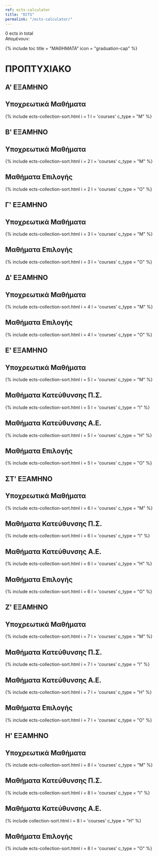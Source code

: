 ```yaml
---
ref: ects-calculator
title: "ECTS"
permalink: "/ects-calculator/"
---
```


<span id ="toTXT">0</span> <span>ects in total</span></br>
<span>Απομένουν:  </span><span id="Ta240"></span>

<div id="boxes">
{% include toc title = "ΜΑΘΗΜΑΤΑ" icon = "graduation-cap" %}

# ΠΡΟΠΤΥΧΙΑΚΟ

## **A' ΕΞΑΜΗΝΟ**

## Υποχρεωτικά Μαθήματα

{% include ects-collection-sort.html i = 1 l = 'courses' c_type = "M" %}


## **Β' ΕΞΑΜΗΝΟ**

## Υποχρεωτικά Μαθήματα

{% include ects-collection-sort.html i = 2 l = 'courses' c_type = "M" %}

## Μαθήματα Επιλογής

{% include ects-collection-sort.html i = 2 l = 'courses' c_type = "Ο" %}

## **Γ' ΕΞΑΜΗΝΟ**

## Υποχρεωτικά Μαθήματα

{% include ects-collection-sort.html i = 3 l = 'courses' c_type = "M" %}

## Μαθήματα Επιλογής

{% include ects-collection-sort.html i = 3 l = 'courses' c_type = "Ο" %}

## **Δ' ΕΞΑΜΗΝΟ**

## Υποχρεωτικά Μαθήματα

{% include ects-collection-sort.html i = 4 l = 'courses' c_type = "M" %}

## Μαθήματα Επιλογής

{% include ects-collection-sort.html i = 4 l = 'courses' c_type = "Ο" %}

## **Ε' ΕΞΑΜΗΝΟ**

## Υποχρεωτικά Μαθήματα

{% include ects-collection-sort.html i = 5 l = 'courses' c_type = "M" %}

## Μαθήματα Κατεύθυνσης Π.Σ.

{% include ects-collection-sort.html i = 5 l = 'courses' c_type = "I" %}

## Μαθήματα Κατεύθυνσης Α.Ε.

{% include ects-collection-sort.html i = 5 l = 'courses' c_type = "H" %}

## Μαθήματα Επιλογής

{% include ects-collection-sort.html i = 5 l = 'courses' c_type = "Ο" %}

## **ΣΤ' ΕΞΑΜΗΝΟ**

## Υποχρεωτικά Μαθήματα

{% include ects-collection-sort.html i = 6 l = 'courses' c_type = "M" %}

## Μαθήματα Κατεύθυνσης Π.Σ.

{% include ects-collection-sort.html i = 6 l = 'courses' c_type = "I" %}

## Μαθήματα Κατεύθυνσης Α.Ε.

{% include ects-collection-sort.html i = 6 l = 'courses' c_type = "H" %}

## Μαθήματα Επιλογής

{% include ects-collection-sort.html i = 6 l = 'courses' c_type = "Ο" %}

## **Ζ' ΕΞΑΜΗΝΟ**

## Υποχρεωτικά Μαθήματα

{% include ects-collection-sort.html i = 7 l = 'courses' c_type = "M" %}

## Μαθήματα Κατεύθυνσης Π.Σ.

{% include ects-collection-sort.html i = 7 l = 'courses' c_type = "I" %}

## Μαθήματα Κατεύθυνσης Α.Ε.

{% include ects-collection-sort.html i = 7 l = 'courses' c_type = "H" %}

## Μαθήματα Επιλογής

{% include ects-collection-sort.html i = 7 l = 'courses' c_type = "Ο" %}

## **Η' ΕΞΑΜΗΝΟ**

## Υποχρεωτικά Μαθήματα

{% include ects-collection-sort.html i = 8 l = 'courses' c_type = "M" %}

## Μαθήματα Κατεύθυνσης Π.Σ.

{% include ects-collection-sort.html i = 8 l = 'courses' c_type = "I" %}

## Μαθήματα Κατεύθυνσης Α.Ε.

{% include collection-sort.html i = 8 l = 'courses' c_type = "H" %}

## Μαθήματα Επιλογής

{% include ects-collection-sort.html i = 8 l = 'courses' c_type = "Ο" %}

</div>
